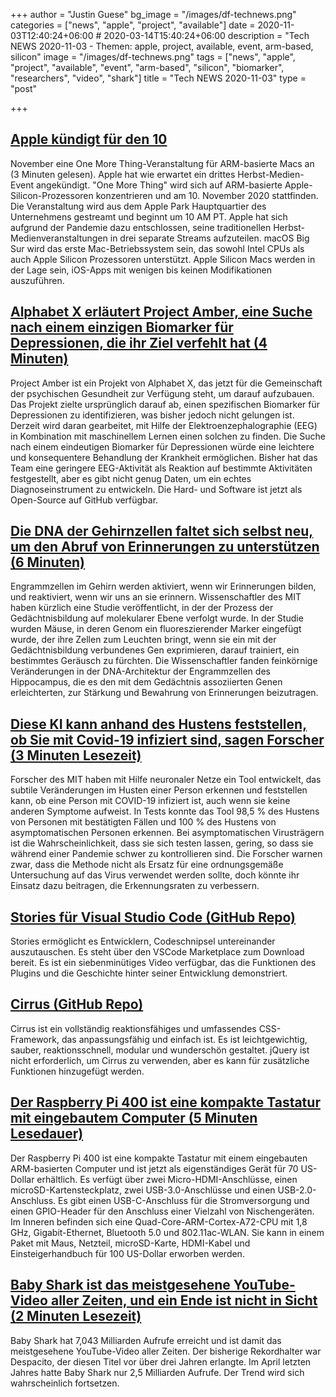 +++
author = "Justin Guese"
bg_image = "/images/df-technews.png"
categories = ["news", "apple", "project", "available"]
date = 2020-11-03T12:40:24+06:00 # 2020-03-14T15:40:24+06:00
description = "Tech NEWS 2020-11-03 - Themen: apple, project, available, event, arm-based, silicon"
image = "/images/df-technews.png"
tags = ["news", "apple", "project", "available", "event", "arm-based", "silicon", "biomarker", "researchers", "video", "shark"]
title = "Tech NEWS 2020-11-03"
type = "post"

+++

## [Apple kündigt für den 10](https://venturebeat.com/2020/11/02/apple-announces-november-10-one-more-thing-event-for-arm-based-macs//1/010001758dcc77ca-62c93ceb-e58c-4974-be0b-3223959002f4-000000/xKMW1xXfq4LItrbhlir7cLVbAk6pjGTS7y8Y7rBFtuQ=165)

 November eine One More Thing-Veranstaltung für ARM-basierte Macs an (3 Minuten gelesen). Apple hat wie erwartet ein drittes Herbst-Medien-Event angekündigt. "One More Thing" wird sich auf ARM-basierte Apple-Silicon-Prozessoren konzentrieren und am 10. November 2020 stattfinden. Die Veranstaltung wird aus dem Apple Park Hauptquartier des Unternehmens gestreamt und beginnt um 10 AM PT. Apple hat sich aufgrund der Pandemie dazu entschlossen, seine traditionellen Herbst-Medienveranstaltungen in drei separate Streams aufzuteilen. macOS Big Sur wird das erste Mac-Betriebssystem sein, das sowohl Intel CPUs als auch Apple Silicon Prozessoren unterstützt. Apple Silicon Macs werden in der Lage sein, iOS-Apps mit wenigen bis keinen Modifikationen auszuführen.

## [Alphabet X erläutert Project Amber, eine Suche nach einem einzigen Biomarker für Depressionen, die ihr Ziel verfehlt hat (4 Minuten)](https://techcrunch.com/2020/11/02/alphabets-x-details-project-amber-a-quest-for-a-single-biomarker-for-depression-that-fell-short-of-its-goal//1/010001758dcc77ca-62c93ceb-e58c-4974-be0b-3223959002f4-000000/QZ6Ijz4R4rTPkCreKYpfgSgj9X_zifJAf_5BBR3QN1o=165)

 Project Amber ist ein Projekt von Alphabet X, das jetzt für die Gemeinschaft der psychischen Gesundheit zur Verfügung steht, um darauf aufzubauen. Das Projekt zielte ursprünglich darauf ab, einen spezifischen Biomarker für Depressionen zu identifizieren, was bisher jedoch nicht gelungen ist. Derzeit wird daran gearbeitet, mit Hilfe der Elektroenzephalographie (EEG) in Kombination mit maschinellem Lernen einen solchen zu finden. Die Suche nach einem eindeutigen Biomarker für Depressionen würde eine leichtere und konsequentere Behandlung der Krankheit ermöglichen. Bisher hat das Team eine geringere EEG-Aktivität als Reaktion auf bestimmte Aktivitäten festgestellt, aber es gibt nicht genug Daten, um ein echtes Diagnoseinstrument zu entwickeln. Die Hard- und Software ist jetzt als Open-Source auf GitHub verfügbar.

## [Die DNA der Gehirnzellen faltet sich selbst neu, um den Abruf von Erinnerungen zu unterstützen (6 Minuten)](https://www.quantamagazine.org/brain-cell-dna-refolds-itself-to-aid-memory-recall-20201102//1/010001758dcc77ca-62c93ceb-e58c-4974-be0b-3223959002f4-000000/vwCMRndCiGQAF0bUcxivSU_pLXZISIts8wFDPBfAl3o=165)

 Engrammzellen im Gehirn werden aktiviert, wenn wir Erinnerungen bilden, und reaktiviert, wenn wir uns an sie erinnern. Wissenschaftler des MIT haben kürzlich eine Studie veröffentlicht, in der der Prozess der Gedächtnisbildung auf molekularer Ebene verfolgt wurde. In der Studie wurden Mäuse, in deren Genom ein fluoreszierender Marker eingefügt wurde, der ihre Zellen zum Leuchten bringt, wenn sie ein mit der Gedächtnisbildung verbundenes Gen exprimieren, darauf trainiert, ein bestimmtes Geräusch zu fürchten. Die Wissenschaftler fanden feinkörnige Veränderungen in der DNA-Architektur der Engrammzellen des Hippocampus, die es den mit dem Gedächtnis assoziierten Genen erleichterten, zur Stärkung und Bewahrung von Erinnerungen beizutragen.

## [Diese KI kann anhand des Hustens feststellen, ob Sie mit Covid-19 infiziert sind, sagen Forscher (3 Minuten Lesezeit)](https://gizmodo.com/this-ai-can-tell-if-you-have-covid-19-just-by-listening-1845540851/1/010001758dcc77ca-62c93ceb-e58c-4974-be0b-3223959002f4-000000/QmGiOeOKynxvincKAdvw5mW-b861I7X3ISxhjGa9uvI=165)

 Forscher des MIT haben mit Hilfe neuronaler Netze ein Tool entwickelt, das subtile Veränderungen im Husten einer Person erkennen und feststellen kann, ob eine Person mit COVID-19 infiziert ist, auch wenn sie keine anderen Symptome aufweist. In Tests konnte das Tool 98,5 % des Hustens von Personen mit bestätigten Fällen und 100 % des Hustens von asymptomatischen Personen erkennen. Bei asymptomatischen Virusträgern ist die Wahrscheinlichkeit, dass sie sich testen lassen, gering, so dass sie während einer Pandemie schwer zu kontrollieren sind. Die Forscher warnen zwar, dass die Methode nicht als Ersatz für eine ordnungsgemäße Untersuchung auf das Virus verwendet werden sollte, doch könnte ihr Einsatz dazu beitragen, die Erkennungsraten zu verbessern.

## [Stories für Visual Studio Code (GitHub Repo)](https://github.com/benawad/vscode-stories/1/010001758dcc77ca-62c93ceb-e58c-4974-be0b-3223959002f4-000000/Ts8ZDUlCu0oVxXL1MGd0mEpVzynFSawkkTaORLsiSnw=165)

 Stories ermöglicht es Entwicklern, Codeschnipsel untereinander auszutauschen. Es steht über den VSCode Marketplace zum Download bereit. Es ist ein siebenminütiges Video verfügbar, das die Funktionen des Plugins und die Geschichte hinter seiner Entwicklung demonstriert.

## [Cirrus (GitHub Repo)](https://github.com/Spiderpig86/Cirrus/1/010001758dcc77ca-62c93ceb-e58c-4974-be0b-3223959002f4-000000/Du0kTB7oqMCH6KdRwW6__N9ErzJGGp3eHeI5zFvwslI=165)

 Cirrus ist ein vollständig reaktionsfähiges und umfassendes CSS-Framework, das anpassungsfähig und einfach ist. Es ist leichtgewichtig, sauber, reaktionsschnell, modular und wunderschön gestaltet. jQuery ist nicht erforderlich, um Cirrus zu verwenden, aber es kann für zusätzliche Funktionen hinzugefügt werden.

## [Der Raspberry Pi 400 ist eine kompakte Tastatur mit eingebautem Computer (5 Minuten Lesedauer)](https://www.theverge.com/2020/11/2/21542278/raspberry-pi-400-keyboard-computer-arm-release-date-news-features/1/010001758dcc77ca-62c93ceb-e58c-4974-be0b-3223959002f4-000000/J8fKwYLr2gLrIdG7DftUfUFbDwlHi5Mb59FuVOum8mI=165)

 Der Raspberry Pi 400 ist eine kompakte Tastatur mit einem eingebauten ARM-basierten Computer und ist jetzt als eigenständiges Gerät für 70 US-Dollar erhältlich. Es verfügt über zwei Micro-HDMI-Anschlüsse, einen microSD-Kartensteckplatz, zwei USB-3.0-Anschlüsse und einen USB-2.0-Anschluss. Es gibt einen USB-C-Anschluss für die Stromversorgung und einen GPIO-Header für den Anschluss einer Vielzahl von Nischengeräten. Im Inneren befinden sich eine Quad-Core-ARM-Cortex-A72-CPU mit 1,8 GHz, Gigabit-Ethernet, Bluetooth 5.0 und 802.11ac-WLAN. Sie kann in einem Paket mit Maus, Netzteil, microSD-Karte, HDMI-Kabel und Einsteigerhandbuch für 100 US-Dollar erworben werden.

## [Baby Shark ist das meistgesehene YouTube-Video aller Zeiten, und ein Ende ist nicht in Sicht (2 Minuten Lesezeit)](https://www.theverge.com/21546350/baby-shark-youtube-video-most-popular-despacito-masha/1/010001758dcc77ca-62c93ceb-e58c-4974-be0b-3223959002f4-000000/VS8hoNgw1k669_y6NK8rXOQH50AJT31AneO2breG-Iw=165)

 Baby Shark hat 7,043 Milliarden Aufrufe erreicht und ist damit das meistgesehene YouTube-Video aller Zeiten. Der bisherige Rekordhalter war Despacito, der diesen Titel vor über drei Jahren erlangte. Im April letzten Jahres hatte Baby Shark nur 2,5 Milliarden Aufrufe. Der Trend wird sich wahrscheinlich fortsetzen.

